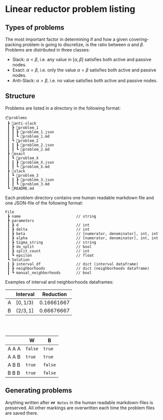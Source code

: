 # Linear reductor problem listing

## Types of problems

The most important factor in determining if and how a given covering-packing problem is going to discretize, is the ratio between $\alpha$ and $\beta$. Problems are distributed in three classes:
- Slack: $\alpha<\beta$, i.e. any value in $[\alpha, \beta]$ satisfies both active and passive nodes.
- Exact: $\alpha = \beta$, i.e. only the value $\alpha = \beta$ satisfies both active and passive nodes.
- Anti-Slack:  $\alpha>\beta$, i.e. no value satisfies both active and passive nodes.


## Structure

Problems are listed in a directory in the following format:
```
📦problems
 ┣ 📂anti-slack
 ┃ ┣ 📂problem_1
 ┃ ┃ ┣ 📜problem_1.json
 ┃ ┃ ┗ 📜problem_1.md
 ┃ ┗ 📂problem_2
 ┃ ┃ ┣ 📜problem_2.json
 ┃ ┃ ┗ 📜problem_2.md
 ┣ 📂exact
 ┃ ┗ 📂problem_X
 ┃ ┃ ┣ 📜problem_X.json
 ┃ ┃ ┗ 📜problem_X.md
 ┣ 📂slack
 ┃ ┗ 📂problem_3
 ┃ ┃ ┣ 📜problem_3.json
 ┃ ┃ ┗ 📜problem_3.md
 ┗ 📜README.md
```

Each problem directory contains one human readable markdown file and one JSON-file of the following format:
```
File
 ┣ name                         // string
 ┣ parameters
 ┃ ┣ d                          // int 
 ┃ ┣ delta                      // int
 ┃ ┣ beta                       // [numerator, denominator], int, int
 ┃ ┣ alpha                      // [numerator, denominator], int, int
 ┃ ┣ Sigma_string               // string
 ┃ ┣ do_split                   // bool
 ┃ ┣ split_count                // int
 ┃ ┗ epsilon                    // float
 ┗ Solution
 ┃ ┣ interval_df                // dict (interval dataframe)
 ┃ ┣ neighborhoods              // dict (neighborhoods dataframe)
 ┃ ┗ manual_neighborhoods       // bool
```

Examples of interval and neighborhoods dataframes:<br>


$\;$| Interval | Reduction
----|---------|---------
A |$[0, 1/3)$ | $0.16661667$
B |$(2/3, 1]$ | $0.66676667$

<br><br>

$\;$| W | B
----|---|--
A A A | `false` | `true`
A A B | `true` | `true`
A B B | `true` | `false`
B B B | `true` | `false`



## Generating problems


Anything written after `## Notes` in the human readable markdown-files is preserved. All other markings are overwritten each time the problem files are saved there.